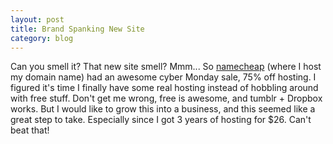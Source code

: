 ```yaml
---
layout: post
title: Brand Spanking New Site
category: blog
---
```

Can you smell it? That new site smell? Mmm...
So <a href="http://namecheap.com">namecheap</a> (where I host my domain name) had an awesome cyber Monday sale, 75% off hosting. I figured it's time I finally have some real hosting instead of hobbling around with free stuff. Don't get me wrong, free is awesome, and tumblr + Dropbox works. But I would like to grow this into a business, and this seemed like a great step to take. Especially since I got 3 years of hosting for $26. Can't beat that!
